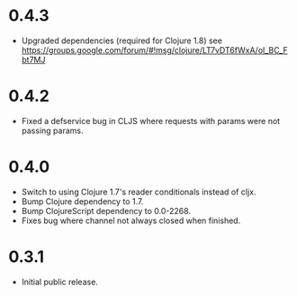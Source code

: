 # 0.4.3

- Upgraded dependencies (required for Clojure 1.8)
  see https://groups.google.com/forum/#!msg/clojure/LT7vDT6fWxA/ol_BC_Fbt7MJ

# 0.4.2

- Fixed a defservice bug in CLJS where requests with params were not passing
  params.

# 0.4.0

- Switch to using Clojure 1.7's reader conditionals instead of cljx.
- Bump Clojure dependency to 1.7.
- Bump ClojureScript dependency to 0.0-2268.
- Fixes bug where channel not always closed when finished.

# 0.3.1

- Initial public release.

